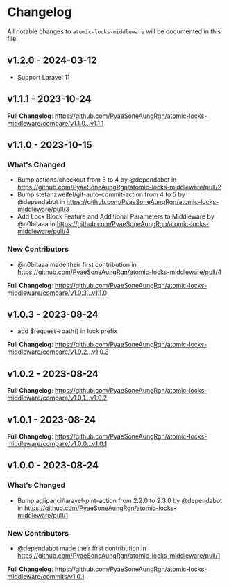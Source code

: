 # Changelog

All notable changes to `atomic-locks-middleware` will be documented in this file.

## v1.2.0 - 2024-03-12

- Support Laravel 11

## v1.1.1 - 2023-10-24

**Full Changelog**: https://github.com/PyaeSoneAungRgn/atomic-locks-middleware/compare/v1.1.0...v1.1.1

## v1.1.0 - 2023-10-15

### What's Changed

- Bump actions/checkout from 3 to 4 by @dependabot in https://github.com/PyaeSoneAungRgn/atomic-locks-middleware/pull/2
- Bump stefanzweifel/git-auto-commit-action from 4 to 5 by @dependabot in https://github.com/PyaeSoneAungRgn/atomic-locks-middleware/pull/3
- Add Lock Block Feature and Additional Parameters to Middleware by @n0bitaaa in https://github.com/PyaeSoneAungRgn/atomic-locks-middleware/pull/4

### New Contributors

- @n0bitaaa made their first contribution in https://github.com/PyaeSoneAungRgn/atomic-locks-middleware/pull/4

**Full Changelog**: https://github.com/PyaeSoneAungRgn/atomic-locks-middleware/compare/v1.0.3...v1.1.0

## v1.0.3 - 2023-08-24

- add $request->path() in lock prefix

**Full Changelog**: https://github.com/PyaeSoneAungRgn/atomic-locks-middleware/compare/v1.0.2...v1.0.3

## v1.0.2 - 2023-08-24

**Full Changelog**: https://github.com/PyaeSoneAungRgn/atomic-locks-middleware/compare/v1.0.1...v1.0.2

## v1.0.1 - 2023-08-24

**Full Changelog**: https://github.com/PyaeSoneAungRgn/atomic-locks-middleware/compare/v1.0.0...v1.0.1

## v1.0.0 - 2023-08-24

### What's Changed

- Bump aglipanci/laravel-pint-action from 2.2.0 to 2.3.0 by @dependabot in https://github.com/PyaeSoneAungRgn/atomic-locks-middleware/pull/1

### New Contributors

- @dependabot made their first contribution in https://github.com/PyaeSoneAungRgn/atomic-locks-middleware/pull/1

**Full Changelog**: https://github.com/PyaeSoneAungRgn/atomic-locks-middleware/commits/v1.0.1
